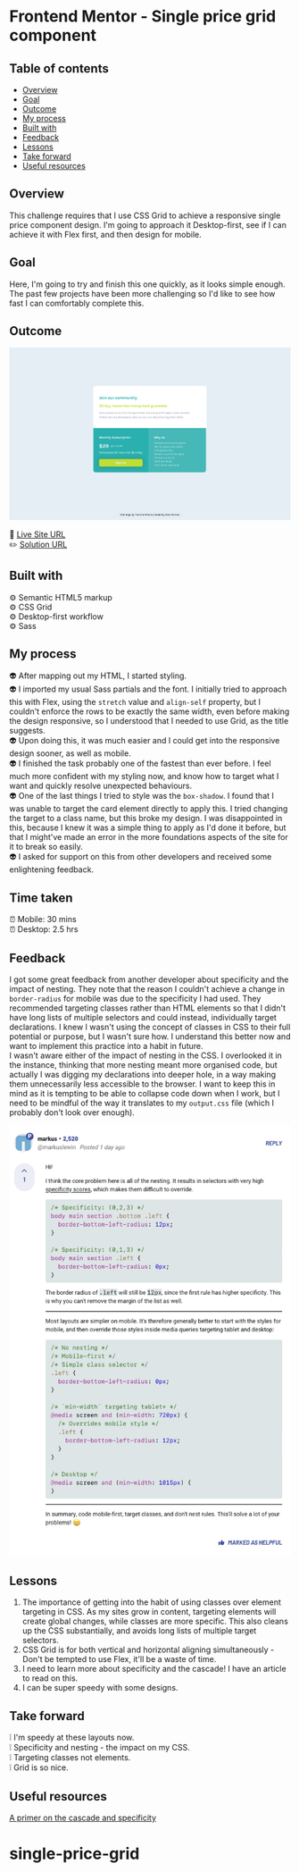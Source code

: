 # Frontend Mentor - Single price grid component

## Table of contents

- [Overview](#overview)
- [Goal](#goal)
- [Outcome](#outcome)
- [My process](#my-process)
- [Built with](#built-with)
- [Feedback](#feedback)
- [Lessons](#lessons)
- [Take forward](#take-forward)
- [Useful resources](#useful-resources)

## Overview

This challenge requires that I use CSS Grid to achieve a responsive single price component design. I'm going to approach it Desktop-first, see if I can achieve it with Flex first, and then design for mobile.

## Goal

Here, I'm going to try and finish this one quickly, as it looks simple enough. The past few projects have been more challenging so I'd like to see how fast I can comfortably complete this.

## Outcome

![](./images/single-price-desktop.png)

:jigsaw: [Live Site URL](https://i000o.github.io/single-price-grid/)  
:pencil2: [Solution URL](https://www.frontendmentor.io/solutions/single-price-grid-component-7df4FFt8Vn)

## Built with

:gear: Semantic HTML5 markup  
:gear: CSS Grid  
:gear: Desktop-first workflow  
:gear: Sass

## My process

:alien: After mapping out my HTML, I started styling.  
:alien: I imported my usual Sass partials and the font. I initially tried to approach this with Flex, using the `stretch` value and `align-self` property, but I couldn't enforce the rows to be exactly the same width, even before making the design responsive, so I understood that I needed to use Grid, as the title suggests.  
:alien: Upon doing this, it was much easier and I could get into the responsive design sooner, as well as mobile.  
:alien: I finished the task probably one of the fastest than ever before. I feel much more confident with my styling now, and know how to target what I want and quickly resolve unexpected behaviours.  
:alien: One of the last things I tried to style was the `box-shadow`. I found that I was unable to target the card element directly to apply this. I tried changing the target to a class name, but this broke my design. I was disappointed in this, because I knew it was a simple thing to apply as I'd done it before, but that I might've made an error in the more foundations aspects of the site for it to break so easily.  
:alien: I asked for support on this from other developers and received some enlightening feedback.

## Time taken

:alarm_clock: Mobile: 30 mins  
:alarm_clock: Desktop: 2.5 hrs

## Feedback

I got some great feedback from another developer about specificity and the impact of nesting. They note that the reason I couldn't achieve a change in `border-radius` for mobile was due to the specificity I had used. They recommended targeting classes rather than HTML elements so that I didn't have long lists of multiple selectors and could instead, individually target declarations. I knew I wasn't using the concept of classes in CSS to their full potential or purpose, but I wasn't sure how. I understand this better now and want to implement this practice into a habit in future.  
I wasn't aware either of the impact of nesting in the CSS. I overlooked it in the instance, thinking that more nesting meant more organised code, but actually I was digging my declarations into deeper hole, in a way making them unnecessarily less accessible to the browser. I want to keep this in mind as it is tempting to be able to collapse code down when I work, but I need to be mindful of the way it translates to my `output.css` file (which I probably don't look over enough).

![](/images/single-price-feedback.png)

## Lessons

1. The importance of getting into the habit of using classes over element targeting in CSS. As my sites grow in content, targeting elements will create global changes, while classes are more specific. This also cleans up the CSS substantially, and avoids long lists of multiple target selectors.
2. CSS Grid is for both vertical and horizontal aligning simultaneously - Don't be tempted to use Flex, it'll be a waste of time.
3. I need to learn more about specificity and the cascade! I have an article to read on this.
4. I can be super speedy with some designs.

## Take forward

:grey_exclamation: I'm speedy at these layouts now.  
:grey_exclamation: Specificity and nesting - the impact on my CSS.  
:grey_exclamation: Targeting classes not elements.  
:grey_exclamation: Grid is so nice.

## Useful resources

[A primer on the cascade and specificity](https://piccalil.li/blog/a-primer-on-the-cascade-and-specificity/)

# single-price-grid
